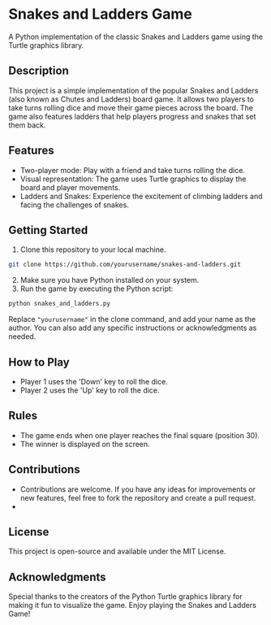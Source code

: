 # Snakes and Ladders Game

A Python implementation of the classic Snakes and Ladders game using the Turtle graphics library.

## Description

This project is a simple implementation of the popular Snakes and Ladders (also known as Chutes and Ladders) board game. It allows two players to take turns rolling dice and move their game pieces across the board. The game also features ladders that help players progress and snakes that set them back.

## Features

- Two-player mode: Play with a friend and take turns rolling the dice.
- Visual representation: The game uses Turtle graphics to display the board and player movements.
- Ladders and Snakes: Experience the excitement of climbing ladders and facing the challenges of snakes.

## Getting Started

1. Clone this repository to your local machine.

```bash
git clone https://github.com/yourusername/snakes-and-ladders.git
```
2. Make sure you have Python installed on your system.
3. Run the game by executing the Python script:
```bash
python snakes_and_ladders.py
```
Replace `"yourusername"` in the clone command, and add your name as the author. You can also add any specific instructions or acknowledgments as needed.

## How to Play
- Player 1 uses the 'Down' key to roll the dice.
- Player 2 uses the 'Up' key to roll the dice.

## Rules
- The game ends when one player reaches the final square (position 30).
- The winner is displayed on the screen.

## Contributions
- Contributions are welcome. If you have any ideas for improvements or new features, feel free to fork the repository and create a pull request.
- 
## License
This project is open-source and available under the MIT License.

## Acknowledgments
Special thanks to the creators of the Python Turtle graphics library for making it fun to visualize the game.
Enjoy playing the Snakes and Ladders Game!
